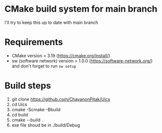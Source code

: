 # CMake build system for main branch
I'll try to keep this up to date with main branch

# Requirements
- CMake version > 3.19 (https://cmake.org/install/)
- sw (software network) version > 1.0.0 (https://software-network.org/) and don't forget to run ```sw setup```

# Build steps
1. git clone https://github.com/ChayanonPitak/Uics
2. cd Uics
3. cmake -Scmake -Bbuild
4. cd build
5. cmake --build .
6. exe file shoud be in ./build/Debug